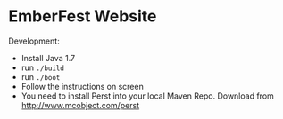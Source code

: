# EmberFest Website

Development:

* Install Java 1.7
* run `./build`
* run `./boot`
* Follow the instructions on screen
* You need to install Perst into your local Maven Repo. Download from http://www.mcobject.com/perst
